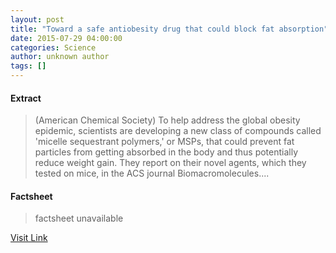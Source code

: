 ```yaml
---
layout: post
title: "Toward a safe antiobesity drug that could block fat absorption"
date: 2015-07-29 04:00:00
categories: Science
author: unknown author
tags: []
---
```



#### Extract
>(American Chemical Society) To help address the global obesity epidemic, scientists are developing a new class of compounds called 'micelle sequestrant polymers,' or MSPs, that could prevent fat particles from getting absorbed in the body and thus potentially reduce weight gain. They report on their novel agents, which they tested on mice, in the ACS journal Biomacromolecules....

#### Factsheet
>factsheet unavailable

[Visit Link](http://www.eurekalert.org/pub_releases/2015-07/acs-tas072915.php)


